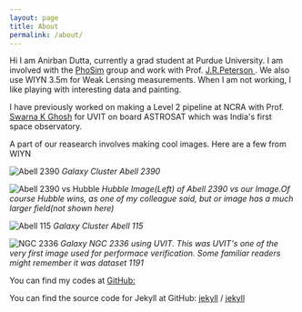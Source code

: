 ```yaml
---
layout: page
title: About
permalink: /about/
---
```


Hi I am Anirban Dutta, currently a grad student at Purdue University. I am involved with the [PhoSim](https://bitbucket.org/phosim/phosim_release/wiki/Home/) group and work with Prof. [J.R.Peterson ](https://www.physics.purdue.edu/people/faculty/peterson.php). We also use WIYN 3.5m for Weak Lensing measurements. When I am not working, I like playing with interesting data and painting.

I have previously worked on making a Level 2 pipeline at NCRA with Prof. [Swarna K Ghosh](https://www.tifr.res.in/~swarna/) for UVIT on board ASTROSAT which was India's first space observatory.

A part of our reasearch involves making cool images. Here are a few from WIYN

![Abell 2390]({{site.url}}{{site.baseurl}}/images/about_images/2390_standard.jpeg)
*Galaxy Cluster Abell 2390*


![Abell 2390 vs Hubble]({{site.url}}{{site.baseurl}}/images/about_images/2390_hubble_comparison.jpg)
*Hubble Image(Left) of Abell 2390 vs our Image.Of course Hubble wins, as one of my colleague said, but or image has a much larger field(not shown here)*


![Abell 115]({{site.url}}{{site.baseurl}}/images/about_images/115_cluster_superZoom1.jpeg)
*Galaxy Cluster Abell 115*


![NGC 2336]({{site.url}}{{site.baseurl}}/images/header_img.png)
*Galaxy NGC 2336 using UVIT. This was UVIT's one of the very first image used for performace verification. Some familiar readers might remember it was dataset 1191*




You can find my codes at
[GitHub:](https://github.com/anirban1195)

You can find the source code for Jekyll at GitHub:
[jekyll][jekyll-organization] /
[jekyll](https://github.com/jekyll/jekyll)


[jekyll-organization]: https://github.com/jekyll

